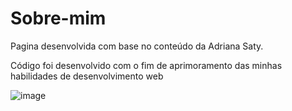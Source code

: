 # Sobre-mim
Pagina desenvolvida com base no conteúdo da Adriana Saty.

Código foi desenvolvido com o fim de aprimoramento das minhas habilidades de desenvolvimento web

![image](https://user-images.githubusercontent.com/66957888/226785838-e2a3662f-b7d2-4fb9-80f6-8e2993729e50.png)
